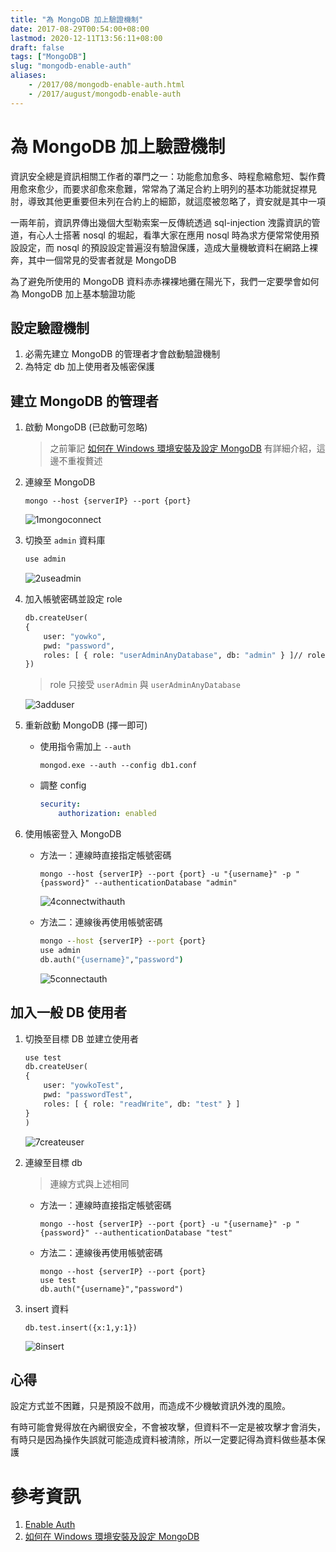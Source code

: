 ```yaml
---
title: "為 MongoDB 加上驗證機制"
date: 2017-08-29T00:54:00+08:00
lastmod: 2020-12-11T13:56:11+08:00
draft: false
tags: ["MongoDB"]
slug: "mongodb-enable-auth"
aliases:
    - /2017/08/mongodb-enable-auth.html
    - /2017/august/mongodb-enable-auth
---
```

# 為 MongoDB 加上驗證機制
資訊安全總是資訊相關工作者的罩門之一：功能愈加愈多、時程愈縮愈短、製作費用愈來愈少，而要求卻愈來愈難，常常為了滿足合約上明列的基本功能就捉襟見肘，導致其他更重要但未列在合約上的細節，就這麼被忽略了，資安就是其中一項

一兩年前，資訊界傳出幾個大型勒索案一反傳統透過 sql-injection 洩露資訊的管道，有心人士搭著 nosql 的堀起，看準大家在應用 nosql 時為求方便常常使用預設設定，而 nosql 的預設設定普遍沒有驗證保護，造成大量機敏資料在網路上裸奔，其中一個常見的受害者就是 MongoDB

為了避免所使用的 MongoDB 資料赤赤裸裸地攤在陽光下，我們一定要學會如何為 MongoDB 加上基本驗證功能

## 設定驗證機制

1.  必需先建立 MongoDB 的管理者才會啟動驗證機制
2.  為特定 db 加上使用者及帳密保護


## 建立 MongoDB 的管理者

1.  啟動 MongoDB (已啟動可忽略)

    > 之前筆記 [如何在 Windows 環境安裝及設定 MongoDB](/2017/08/windows-mongodb.html) 有詳細介紹，這邊不重複贅述

2.  連線至 MongoDB

    ```
    mongo --host {serverIP} --port {port}
    ```

    ![1mongoconnect](https://user-images.githubusercontent.com/3851540/29783678-efa1eb0a-8c53-11e7-9d20-1582c3b91500.png)

3.  切換至 `admin` 資料庫

    ```cmd
    use admin
    ```

    ![2useadmin](https://user-images.githubusercontent.com/3851540/29783679-efc6085a-8c53-11e7-9033-49be5f5563f1.png)

4.  加入帳號密碼並設定 role

    ```cmd
    db.createUser(
    {
        user: "yowko",
        pwd: "password",
        roles: [ { role: "userAdminAnyDatabase", db: "admin" } ]// role 只接受 `userAdmin` 與 `userAdminAnyDatabase`
    })
    ```

    > role 只接受 `userAdmin` 與 `userAdminAnyDatabase`

    ![3adduser](https://user-images.githubusercontent.com/3851540/29783680-efd14666-8c53-11e7-9a07-2430d814ffa5.png)

5.  重新啟動 MongoDB (擇一即可)

    *   使用指令需加上 `--auth`

        ```
        mongod.exe --auth --config db1.conf
        ```

    *   調整 config

        ```yml
        security:
            authorization: enabled
        ```

6.  使用帳密登入 MongoDB

    *   方法一：連線時直接指定帳號密碼

        ```
        mongo --host {serverIP} --port {port} -u "{username}" -p "{password}" --authenticationDatabase "admin"
        ```

        ![4connectwithauth](https://user-images.githubusercontent.com/3851540/29783682-efd647c4-8c53-11e7-9ed4-f7b2885dfbe4.png)

    *   方法二：連線後再使用帳號密碼

        ```cmd
        mongo --host {serverIP} --port {port}
        use admin
        db.auth("{username}","password")
        ```

        ![5connectauth](https://user-images.githubusercontent.com/3851540/29783681-efd38b6a-8c53-11e7-91cf-0f8d2a9cc3c6.png)

## 加入一般 DB 使用者

1.  切換至目標 DB 並建立使用者

    ```cmd
    use test
    db.createUser(
    {
        user: "yowkoTest",
        pwd: "passwordTest",
        roles: [ { role: "readWrite", db: "test" } ]
    }
    )
    ```

    ![7createuser](https://user-images.githubusercontent.com/3851540/29783676-ef9b3b02-8c53-11e7-8d48-3dbe72fe9ba0.png)

2.  連線至目標 db

    > 連線方式與上述相同

    *   方法一：連線時直接指定帳號密碼

        ```
        mongo --host {serverIP} --port {port} -u "{username}" -p "{password}" --authenticationDatabase "test"
        ```

    *   方法二：連線後再使用帳號密碼

        ```
        mongo --host {serverIP} --port {port}
        use test
        db.auth("{username}","password")
        ```

3.  insert 資料

    ```
    db.test.insert({x:1,y:1})
    ```

    ![8insert](https://user-images.githubusercontent.com/3851540/29783677-ef9ec92a-8c53-11e7-8d49-57b643236bb2.png)

## 心得

設定方式並不困難，只是預設不啟用，而造成不少機敏資訊外洩的風險。

有時可能會覺得放在內網很安全，不會被攻擊，但資料不一定是被攻擊才會消失，有時只是因為操作失誤就可能造成資料被清除，所以一定要記得為資料做些基本保護

# 參考資訊

1.  [Enable Auth](https://docs.mongodb.com/manual/tutorial/enable-authentication/)
2.  [如何在 Windows 環境安裝及設定 MongoDB](/2017/08/windows-mongodb.html)
